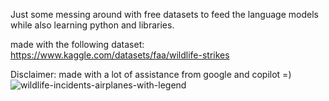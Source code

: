 Just some messing around with free datasets to feed the language models while also learning python and libraries.

made with the following dataset:
https://www.kaggle.com/datasets/faa/wildlife-strikes


Disclaimer: made with a lot of assistance from google and copilot =)
![wildlife-incidents-airplanes-with-legend](https://github.com/jelleriecker/learning-datascience/assets/69198145/287a0098-c3b0-4f41-9429-0aa9f2093469)
